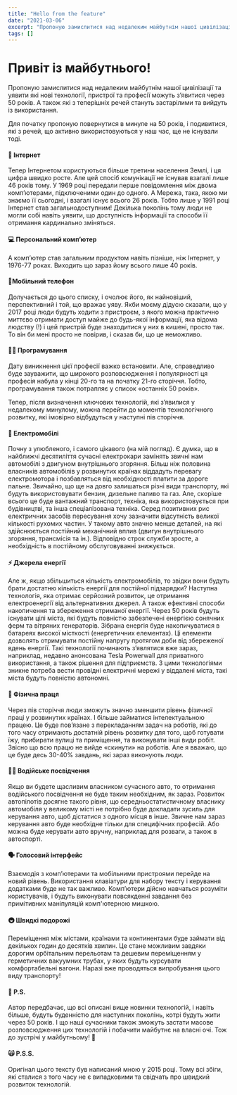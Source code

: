 ```yaml
---
title: "Hello from the feature"
date: "2021-03-06"
excerpt: "Пропоную замислитися над недалеким майбутнім нашої цивілізації та уявити які нові технології, пристрої та професії можуть з’явитися через 50 років. А також які з теперішніх речей стануть застарілими та вийдуть із використання."
tags: []
---
```


# Привіт із майбутнього!

Пропоную замислитися над недалеким майбутнім нашої цивілізації та уявити які нові технології, пристрої та професії можуть з’явитися через 50 років. А також які з теперішніх речей стануть застарілими та вийдуть із використання.

Для початку пропоную повернутися в минуле на 50 років, і подивитися, які з речей, що активно використовуються у наш час, ще не існували тоді.

#### 📡 Інтернет

Тепер Інтернетом користуються більше третини населення Землі, і ця цифра швидко росте. Але цей спосіб комунікації не існував взагалі лише 46 років тому. У 1969 році передали перше повідомлення між двома комп’ютерами, підключеними один до одного. А Мережа, така, якою ми знаємо її сьогодні, і взагалі існує всього 26 років. Тобто лише у 1991 році Інтернет став загальнодоступним! Декілька поколінь тому люди не могли собі навіть уявити, що доступність інформації та способи її отримання кардинально зміняться.

#### 💻 Персональний комп’ютер

А комп’ютер став загальним продуктом навіть пізніше, ніж Інтернет, у 1976-77 роках. Виходить що зараз йому всього лише 40 років.

#### 📱Мобільний телефон

Долучається до цього списку, і очолює його, як найновіший, перспективний і той, що вражає уяву. Якби моєму дідусю сказали, що у 2017 році люди будуть ходити з пристроєм, з якого можна практично миттєво отримати доступ майже до будь-якої інформації, яка відома людству (!) і цей пристрій буде знаходитися у них в кишені, просто так. То він би мені просто не повірив, і сказав би, що це неможливо.

#### 👨‍💻 Програмування

Дату виникнення цієї професії важко встановити. Але, справедливо буде зауважити, що широкого розповсюдження і популярності ця професія набула у кінці 20-го та на початку 21-го сторіччя. Тобто, програмування також потрапляє у список «останніх 50 років».

Тепер, після визначення ключових технологій, які з’явилися у недалекому минулому, можна перейти до моментів технологічного розвитку, які імовірно відбудуться у наступні пів сторіччя.

#### 🚗 Електромобілі

Почну з улюбленого, і самого цікавого (на мій погляд). Є думка, що в найближчі десятиліття сучасні електрокари замінять звичні нам автомобілі з двигуном внутрішнього згоряння. Більш ніж половина власників автомобілів у розвинутих країнах віддадуть перевагу електромотора і позбавляться від необхідності платити за дороге пальне. Звичайно, що ще на довго залишаться різні види транспорту, які будуть використовувати бензин, дизельне паливо та газ. Але, скоріше всього це буде вантажний транспорт, техніка, яка використовується при будівництві, та інша спеціалізована техніка. Серед позитивних рис електричних засобів пересування хочу зазначити відсутність великої кількості рухомих частин. У такому авто значно менше деталей, на які здійснюється постійний механічний вплив (двигун внутрішнього згоряння, трансмісія та ін.). Відповідно строк служби зросте, а необхідність в постійному обслуговуванні знижується.

#### ⚡️ Джерела енергії

Але ж, якщо збільшиться кількість електромобілів, то звідки вони будуть брати достатню кількість енергії для постійної підзарядки? Наступна технологія, яка отримає серйозний розвиток, це отримання електроенергії від альтернативних джерел. А також ефективні способи накопичення та збереження отриманої енергії.
Через 50 років будуть існувати цілі міста, які будуть повністю забезпечені енергією сонячних ферм та вітряних генераторів. Зібрана енергія буде накопичуватися в батареях високої місткості (енергетичних елементах). Ці елементи дозволять отримувати постійну напругу протягом доби від збереженої вдень енергії. Такі технології починають з’являтися вже зараз, наприклад, недавно анонсована Tesla Powerwall для приватного використання, а також рішення для підприємств. З цими технологіями зникне потреба вести провідні електричні мережі у віддалені міста, такі міста будуть повністю автономні.

#### 🤖  Фізична праця

Через пів сторіччя люди зможуть значно зменшити рівень фізичної праці у розвинутих країнах. І більше займатися інтелектуальною працею. Це буде пов’язане з перекладанням задач на роботів, які до того часу отримають достатній рівень розвитку для того, щоб готувати їжу, прибирати вулиці та приміщення, та виконувати інші види робіт. Звісно що всю працю не вийде «скинути» на роботів. Але я вважаю, що це буде десь 30-40% завдань, які зараз виконують люди.

#### 🙅‍♂️ Водійське посвідчення

Якщо ви будете щасливим власником сучасного авто, то отримання водійського посвідчення не буде таким необхідним, як зараз. Розвиток автопілотів досягне такого рівня, що середньостатистичному власнику автомобіля у великому місті не потрібно буде докладати зусиль для керування авто, щоб дістатися з одного місця в інше. Звичне нам зараз керування авто буде необхідне тільки для специфічних професій. Або можна буде керувати авто вручну, наприклад для розваги, а також в автоспорті.

#### 🗣 Голосовий інтерфейс

Взаємодія з комп’ютерами та мобільними пристроями перейде на новий рівень. Використання клавіатури для набору тексту і керування додатками буде не так важливо. Комп’ютери дійсно навчаться розуміти користувачів, і будуть виконувати повсякденні завдання без примітивних маніпуляцій комп'ютерною мишкою.

#### 🚇 Швидкі подорожі

Переміщення між містами, країнами та континентами буде займати від декількох годин до десятків хвилин. Це стане можливим завдяки дорогим орбітальним перельотам та дешевим переміщенням у герметичних вакуумних трубах, у яких будуть курсувати комфортабельні вагони. Наразі вже проводяться випробування цього виду транспорту!

#### 📝 P.S.

Автор передбачає, що всі описані вище новинки технологій, і навіть більше, будуть буденністю для наступних поколінь, котрі будуть жити через 50 років. І що наші сучасники також зможуть застати масове розповсюдження цих технологій і побачити майбутнє на власні очі. Тож до зустрічі у майбутньому! 🚀

#### 🙀 P.S.S.

Оригінал цього тексту був написаний мною у 2015 році. Тому всі збіги, які сталися з того часу не є випадковими та свідчать про швидкий розвиток технологій.
